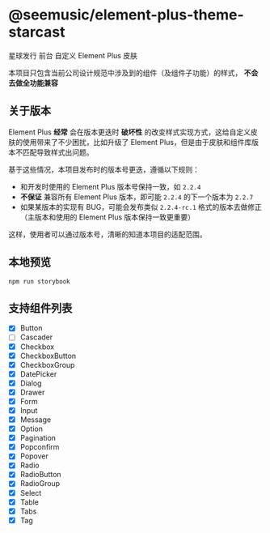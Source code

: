 # @seemusic/element-plus-theme-starcast

星球发行 前台 自定义 Element Plus 皮肤

本项目只包含当前公司设计规范中涉及到的组件（及组件子功能）的样式， **不会去做全功能兼容**

## 关于版本
Element Plus **经常** 会在版本更迭时 **破坏性** 的改变样式实现方式，这给自定义皮肤的使用带来了不少困扰，比如升级了 Element Plus，但是由于皮肤和组件库版本不匹配导致样式出问题。

基于这些情况，本项目发布时的版本号更迭，遵循以下规则：
* 和开发时使用的 Element Plus 版本号保持一致，如 `2.2.4`
* **不保证** 兼容所有 Element Plus 版本，即可能 `2.2.4` 的下一个版本为 `2.2.7`
* 如果某版本的实现有 BUG，可能会发布类似 `2.2.4-rc.1` 格式的版本去做修正（主版本和使用的 Element Plus 版本保持一致更重要）

这样，使用者可以通过版本号，清晰的知道本项目的适配范围。

## 本地预览

```
npm run storybook
```

## 支持组件列表

- [x] Button
- [ ] Cascader
- [x] Checkbox
- [x] CheckboxButton
- [x] CheckboxGroup
- [x] DatePicker
- [x] Dialog
- [x] Drawer
- [x] Form
- [x] Input
- [x] Message
- [x] Option
- [x] Pagination
- [x] Popconfirm
- [x] Popover
- [x] Radio
- [x] RadioButton
- [x] RadioGroup
- [x] Select
- [x] Table
- [x] Tabs
- [x] Tag